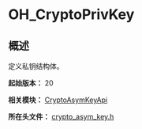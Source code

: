 # OH_CryptoPrivKey

## 概述

定义私钥结构体。

**起始版本：** 20

**相关模块：** [CryptoAsymKeyApi](capi-cryptoasymkeyapi.md)

**所在头文件：** [crypto_asym_key.h](capi-crypto-asym-key-h.md)

